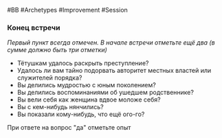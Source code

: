 #BB  #Archetypes  #Improvement #Session 
### Конец встречи
*Первый пункт всегда отмечен. В начале встречи отметьте ещё два (в сумме должно быть три отметки)*
- Тётушкам удалось раскрыть преступление?
- Удалось ли вам тайно подорвать авторитет местных властей или служителей порядка?
- Вы делились мудростью с юным поколением?
- Вы делились воспоминаниями об ушедшем родственнике?
-  Вы вели себя как женщина вдвое моложе себя?
 - Вы с кем-нибудь нянчились?
 - Вы показали кому-нибудь, что ещё ого-го?

При ответе на вопрос "да" отметьте опыт
